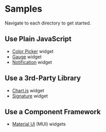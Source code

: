 # Samples
Navigate to each directory to get started.

## Use Plain JavaScript  
- [Color Picker](./colorPicker-widget/) widget
- [Gauge](./gauge-widget/) widget
- [Notification](./notification-widget/) widget
  
## Use a 3rd-Party Library  
- [Chart.js](./chartjs-widget/) widget
- [Signature](./signature-widget/) widget

## Use a Component Framework
- [Material UI](./mui-widgets/) (MUI) widgets




